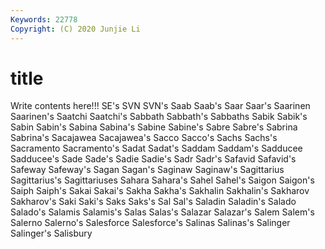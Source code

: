 ```yaml
---
Keywords: 22778
Copyright: (C) 2020 Junjie Li
---
```


# title

Write contents here!!!
SE's 
SVN 
SVN's 
Saab 
Saab's 
Saar 
Saar's 
Saarinen 
Saarinen's
Saatchi 
Saatchi's 
Sabbath 
Sabbath's 
Sabbaths 
Sabik 
Sabik's 
Sabin 
Sabin's 
Sabina
Sabina's 
Sabine 
Sabine's 
Sabre 
Sabre's 
Sabrina 
Sabrina's 
Sacajawea 
Sacajawea's 
Sacco
Sacco's 
Sachs 
Sachs's 
Sacramento 
Sacramento's 
Sadat 
Sadat's 
Saddam 
Saddam's 
Sadducee
Sadducee's 
Sade 
Sade's 
Sadie 
Sadie's 
Sadr 
Sadr's 
Safavid 
Safavid's 
Safeway
Safeway's 
Sagan 
Sagan's 
Saginaw 
Saginaw's 
Sagittarius 
Sagittarius's 
Sagittariuses 
Sahara 
Sahara's
Sahel 
Sahel's 
Saigon 
Saigon's 
Saiph 
Saiph's 
Sakai 
Sakai's 
Sakha 
Sakha's
Sakhalin 
Sakhalin's 
Sakharov 
Sakharov's 
Saki 
Saki's 
Saks 
Saks's 
Sal 
Sal's
Saladin 
Saladin's 
Salado 
Salado's 
Salamis 
Salamis's 
Salas 
Salas's 
Salazar 
Salazar's
Salem 
Salem's 
Salerno 
Salerno's 
Salesforce 
Salesforce's 
Salinas 
Salinas's 
Salinger 
Salinger's
Salisbury 
